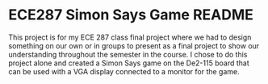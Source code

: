 # ECE287 Simon Says Game README

This project is for my ECE 287 class final project where we had to design something on our own 
or in groups to present as a final project to show our understanding throughout the semester in the course. 
I chose to do this project alone and created a Simon Says game on the De2-115 board that can be used with a 
VGA display connected to a monitor for the game.

